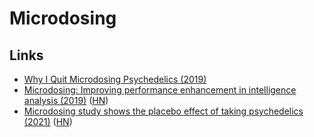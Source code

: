 # Microdosing

## Links

- [Why I Quit Microdosing Psychedelics (2019)](https://humanparts.medium.com/why-i-quit-microdosing-psychedelics-2dfe7e2d5967)
- [Microdosing: Improving performance enhancement in intelligence analysis (2019)](https://mca-marines.org/wp-content/uploads/Microdosing.pdf) ([HN](https://news.ycombinator.com/item?id=25320103))
- [Microdosing study shows the placebo effect of taking psychedelics (2021)](https://www.ft.com/content/cd3c7752-3ee7-43c0-bb85-0a2ad2998503) ([HN](https://news.ycombinator.com/item?id=26324219))
